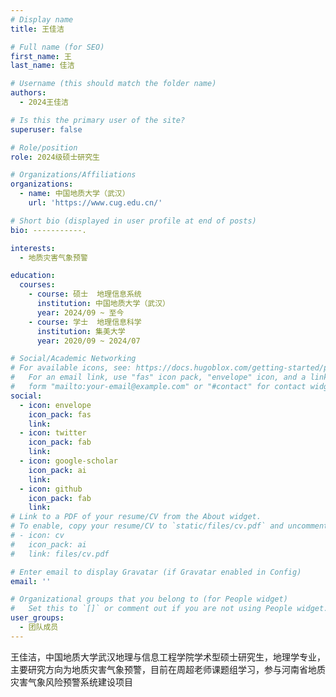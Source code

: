 ```yaml
---
# Display name
title: 王佳洁

# Full name (for SEO)
first_name: 王
last_name: 佳洁

# Username (this should match the folder name)
authors:
  - 2024王佳洁

# Is this the primary user of the site?
superuser: false

# Role/position
role: 2024级硕士研究生

# Organizations/Affiliations
organizations:
  - name: 中国地质大学（武汉）
    url: 'https://www.cug.edu.cn/'

# Short bio (displayed in user profile at end of posts)
bio: -----------.

interests:
  - 地质灾害气象预警

education:
  courses:
    - course: 硕士  地理信息系统
      institution: 中国地质大学（武汉）
      year: 2024/09 ~ 至今
    - course: 学士  地理信息科学
      institution: 集美大学
      year: 2020/09 ~ 2024/07

# Social/Academic Networking
# For available icons, see: https://docs.hugoblox.com/getting-started/page-builder/#icons
#   For an email link, use "fas" icon pack, "envelope" icon, and a link in the
#   form "mailto:your-email@example.com" or "#contact" for contact widget.
social:
  - icon: envelope
    icon_pack: fas
    link: 
  - icon: twitter
    icon_pack: fab
    link: 
  - icon: google-scholar
    icon_pack: ai
    link: 
  - icon: github
    icon_pack: fab
    link: 
# Link to a PDF of your resume/CV from the About widget.
# To enable, copy your resume/CV to `static/files/cv.pdf` and uncomment the lines below.
# - icon: cv
#   icon_pack: ai
#   link: files/cv.pdf

# Enter email to display Gravatar (if Gravatar enabled in Config)
email: ''

# Organizational groups that you belong to (for People widget)
#   Set this to `[]` or comment out if you are not using People widget.
user_groups:
  - 团队成员
---
```


王佳洁，中国地质大学武汉地理与信息工程学院学术型硕士研究生，地理学专业，主要研究方向为地质灾害气象预警，目前在周超老师课题组学习，参与河南省地质灾害气象风险预警系统建设项目
